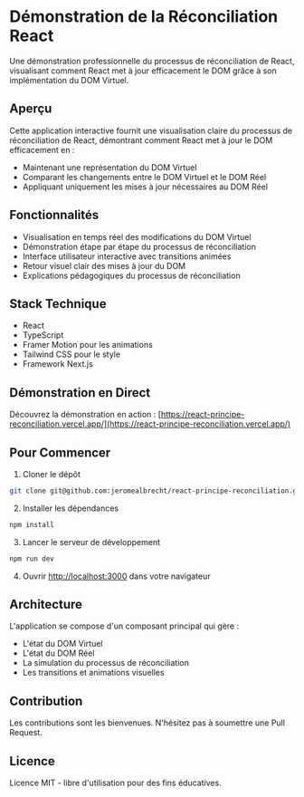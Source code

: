 # Démonstration de la Réconciliation React

Une démonstration professionnelle du processus de réconciliation de React, visualisant comment React met à jour efficacement le DOM grâce à son implémentation du DOM Virtuel.

## Aperçu

Cette application interactive fournit une visualisation claire du processus de réconciliation de React, démontrant comment React met à jour le DOM efficacement en :

- Maintenant une représentation du DOM Virtuel
- Comparant les changements entre le DOM Virtuel et le DOM Réel
- Appliquant uniquement les mises à jour nécessaires au DOM Réel

## Fonctionnalités

- Visualisation en temps réel des modifications du DOM Virtuel
- Démonstration étape par étape du processus de réconciliation
- Interface utilisateur interactive avec transitions animées
- Retour visuel clair des mises à jour du DOM
- Explications pédagogiques du processus de réconciliation

## Stack Technique

- React
- TypeScript
- Framer Motion pour les animations
- Tailwind CSS pour le style
- Framework Next.js

## Démonstration en Direct

Découvrez la démonstration en action : [https://react-principe-reconciliation.vercel.app/](https://react-principe-reconciliation.vercel.app/)

## Pour Commencer

1. Cloner le dépôt

```bash
git clone git@github.com:jeromealbrecht/react-principe-reconciliation.git
```

2. Installer les dépendances

```bash
npm install
```

3. Lancer le serveur de développement

```bash
npm run dev
```

4. Ouvrir [http://localhost:3000](http://localhost:3000) dans votre navigateur

## Architecture

L'application se compose d'un composant principal qui gère :

- L'état du DOM Virtuel
- L'état du DOM Réel
- La simulation du processus de réconciliation
- Les transitions et animations visuelles

## Contribution

Les contributions sont les bienvenues. N'hésitez pas à soumettre une Pull Request.

## Licence

Licence MIT - libre d'utilisation pour des fins éducatives.
